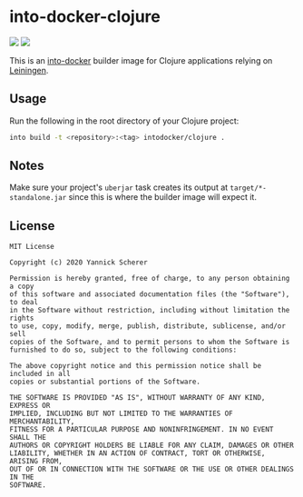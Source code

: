 # into-docker-clojure

[![](https://images.microbadger.com/badges/version/intodocker/clojure.svg)](https://hub.docker.com/r/intodocker/clojure)
[![](https://images.microbadger.com/badges/image/intodocker/clojure.svg)](https://hub.docker.com/r/intodocker/clojure)

This is an [into-docker][into] builder image for Clojure applications relying on
[Leiningen][lein].

[into]: https://github.com/into-docker/into-docker
[lein]: https://leiningen.org/

## Usage

Run the following in the root directory of your Clojure project:

```sh
into build -t <repository>:<tag> intodocker/clojure .
```

## Notes

Make sure your project's `uberjar` task creates its output at
`target/*-standalone.jar` since this is where the builder image will expect it.

## License

```
MIT License

Copyright (c) 2020 Yannick Scherer

Permission is hereby granted, free of charge, to any person obtaining a copy
of this software and associated documentation files (the "Software"), to deal
in the Software without restriction, including without limitation the rights
to use, copy, modify, merge, publish, distribute, sublicense, and/or sell
copies of the Software, and to permit persons to whom the Software is
furnished to do so, subject to the following conditions:

The above copyright notice and this permission notice shall be included in all
copies or substantial portions of the Software.

THE SOFTWARE IS PROVIDED "AS IS", WITHOUT WARRANTY OF ANY KIND, EXPRESS OR
IMPLIED, INCLUDING BUT NOT LIMITED TO THE WARRANTIES OF MERCHANTABILITY,
FITNESS FOR A PARTICULAR PURPOSE AND NONINFRINGEMENT. IN NO EVENT SHALL THE
AUTHORS OR COPYRIGHT HOLDERS BE LIABLE FOR ANY CLAIM, DAMAGES OR OTHER
LIABILITY, WHETHER IN AN ACTION OF CONTRACT, TORT OR OTHERWISE, ARISING FROM,
OUT OF OR IN CONNECTION WITH THE SOFTWARE OR THE USE OR OTHER DEALINGS IN THE
SOFTWARE.
```

